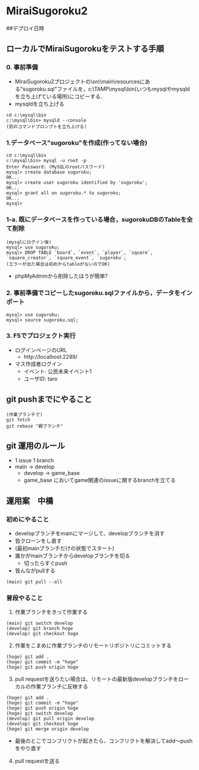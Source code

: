 # MiraiSugoroku2

##デプロイ日時

## ローカルでMiraiSugorokuをテストする手順

### 0. 事前準備
- MiraiSugoroku2プロジェクトの\src\main\resourcesにある"sugoroku.sql"ファイルを，c:\TAMP\mysql\bin(いつもmysqlやmysqldを立ち上げている場所)にコピーする．
- mysqldを立ち上げる
```
cd c:\mysql\bin
c:\mysql\bin> mysqld --console
(別のコマンドプロンプトを立ち上げる)
```

### 1.データベース"sugoroku"を作成(作ってない場合)
```
cd c:\mysql\bin
c:\mysql\bin> mysql -u root -p
Enter Password: (MySQLのrootパスワード)
mysql> create database sugoroku;
OK...
mysql> create user sugoroku identified by 'sugoroku';
OK...
mysql> grant all on sugoroku.* to sugoroku;    
OK...
mysql> 
```
### 1-a. 既にデータベースを作っている場合，sugorokuDBのTableを全て削除
```
(mysqlにログイン後)
mysql> use sugoroku;
mysql> DROP TABLE `board`, `event`, `player`, `square`, `square_creator`, `square_event`, `sugoroku`;
(エラーが出た場合は初めからtableがないのでOK)
```
- phpMyAdminから削除したほうが簡単?

### 2. 事前準備でコピーしたsugoroku.sqlファイルから，データをインポート
```
mysql> use sugoroku;
mysql> source sugoroku.sql;
```

### 3. F5でプロジェクト実行
- ログインページのURL
  - http://localhost:2289/
- マス作成者ログイン
  - イベント: 公民未来イベント1
  - ユーザID: taro


## git pushまでにやること
```
(作業ブランチで)
git fetch
git rebase "親ブランチ"
```


## git 運用のルール
- 1 issue 1 branch
- main → develop
  - develop → game_base
  - game_base においてgame関連のissueに関するbranchを立てる


## 運用案　中橋
### 初めにやること
- developブランチをmainにマージして、developブランチを消す
- 皆クローンをし直す
- (最初mainブランチだけの状態でスタート)
- 誰かがmainブランチからdevelopブランチを切る
  - 切ったらすぐpush
- 皆んながpullする
```
(main) git pull --all
```

### 普段やること
1. 作業ブランチをきって作業する
```
(main) git switch develop
(develop) git branch hoge
(develop) git checkout hoge
```
2. 作業をこまめに作業ブランチのリモートリポジトリにコミットする
```
(hoge) git add .
(hoge) git commit -m "hoge"
(hoge) git push origin hoge
```
3. pull requestを送りたい場合は、リモートの最新版developブランチをローカルの作業ブランチに反映する
```
(hoge) git add .
(hoge) git commit -m "hoge"
(hoge) git push origin hoge
(hoge) git switch develop
(develop) git pull origin develop
(develop) git checkout hoge
(hoge) git merge origin develop
```
- 最後のとこでコンフリクトが起きたら、コンフリクトを解決してadd〜pushをやり直す

4. pull requestを送る

